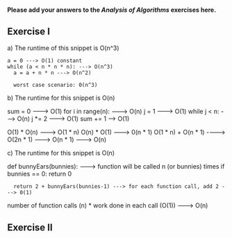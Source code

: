 #### Please add your answers to the ***Analysis of  Algorithms*** exercises here.

## Exercise I

a) The runtime of this snippet is O(n^3)
    
    a = 0 ---> O(1) constant
    while (a < n * n * n): ---> O(n^3)
      a = a + n * n ---> O(n^2)

      worst case scenario: 0(n^3)  


b) The runtime for this snippet is O(n)

 sum = 0 ---> O(1)
    for i in range(n): ---> O(n)
      j = 1 ---> O(1)
      while j < n: ---> O(n)
        j *= 2 ---> O(1)
        sum += 1 --> O(1)

O(1) * O(n) ---> O(1 * n)
O(n) * O(1) ---> 0(n * 1)
O(1 * n) + O(n * 1) ----> O(2n * 1) ---> O(n * 1) ---> O(n)


c) The runtime for this snippet is O(n)

def bunnyEars(bunnies): ---> function will be called n (or bunnies) times 
      if bunnies == 0:
        return 0

      return 2 + bunnyEars(bunnies-1) ---> for each function call, add 2 ---> 0(1)

number of function calls (n) * work done in each call (O(1)) ---> O(n)

## Exercise II


